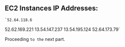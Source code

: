 ## EC2 Instances IP Addresses:

    `52.64.118.6 
52.62.169.221
13.54.147.237
13.54.195.124
52.64.173.79`    

Proceeding `to the` next part.